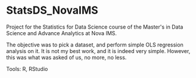 # StatsDS_NovaIMS

Project for the Statistics for Data Science course of the Master's in Data Science and Advance Analytics at Nova IMS.

The objective was to pick a dataset, and perform simple OLS regression analysis on it.
It is not my best work, and it is indeed very simple. However, this was what was asked of us, no more, no less.

Tools: R, RStudio
